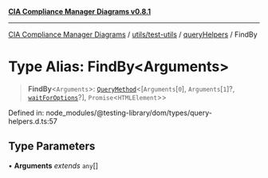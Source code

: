 [**CIA Compliance Manager Diagrams v0.8.1**](../../../../../README.md)

***

[CIA Compliance Manager Diagrams](../../../../../modules.md) / [utils/test-utils](../../../README.md) / [queryHelpers](../README.md) / FindBy

# Type Alias: FindBy\<Arguments\>

> **FindBy**\<`Arguments`\>: [`QueryMethod`](QueryMethod.md)\<\[`Arguments`\[`0`\], `Arguments`\[`1`\]?, [`waitForOptions`](../../../interfaces/waitForOptions.md)?\], `Promise`\<`HTMLElement`\>\>

Defined in: node\_modules/@testing-library/dom/types/query-helpers.d.ts:57

## Type Parameters

• **Arguments** *extends* `any`[]
